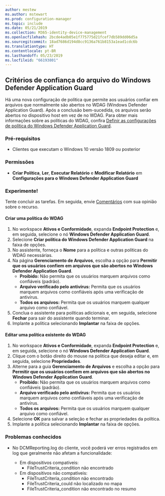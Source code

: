 ```yaml
---
author: mestew
ms.author: mstewart
ms.prod: configuration-manager
ms.topic: include
ms.date: 05/21/2019
ms.collection: M365-identity-device-management
ms.openlocfilehash: 2bcde4adb05e1f775775d21fcef7db589dd06d5a
ms.sourcegitcommit: 18ad7686d194d8cc9136a761b8153a1ead1cdc6b
ms.translationtype: HT
ms.contentlocale: pt-BR
ms.lasthandoff: 05/23/2019
ms.locfileid: "66193801"
---
```

## <a name="bkmk_wdag"></a> Critérios de confiança do arquivo do Windows Defender Application Guard

<!--3555858-->
Há uma nova configuração de política que permite aos usuários confiar em arquivos que normalmente são abertos no WDAG (Windows Defender Application Guard). Após a conclusão bem-sucedida, os arquivos serão abertos no dispositivo host em vez de no WDAG. Para obter mais informações sobre as políticas do WDAG, confira [Definir as configurações de política do Windows Defender Application Guard](https://docs.microsoft.com/windows/security/threat-protection/windows-defender-application-guard/configure-wd-app-guard).

### <a name="prerequisites"></a>Pré-requisitos

- Clientes que executam o Windows 10 versão 1809 ou posterior

### <a name="permissions"></a>Permissões

- **Criar Política**, **Ler**, **Executar Relatório** e **Modificar Relatório** em **Configurações para o Windows Defender Application Guard**

### <a name="try-it-out"></a>Experimente!

Tente concluir as tarefas. Em seguida, envie [Comentários](/sccm/core/understand/find-help#product-feedback) com sua opinião sobre o recurso.

#### <a name="create-a-new-wdag-policy"></a>Criar uma política do WDAG

1. No workspace **Ativos e Conformidade**, expanda **Endpoint Protection** e, em seguida, selecione o nó **Windows Defender Application Guard**.
1. Selecione **Criar política do Windows Defender Application Guard** na faixa de opções.
1. No assistente, forneça o **Nome** para a política e outras políticas do WDAG necessárias.
1. Na página **Gerenciamento de Arquivos**, escolha a opção para **Permitir que os usuários confiem em arquivos que são abertos no Windows Defender Application Guard**.
     - **Proibido:** Não permita que os usuários marquem arquivos como confiáveis (padrão).
     - **Arquivo verificado pelo antivírus:** Permita que os usuários marquem arquivos como confiáveis após uma verificação de antivírus.
     - **Todos os arquivos:** Permita que os usuários marquem qualquer arquivo como confiável.
1. Conclua o assistente para políticas adicionais e, em seguida, selecione **Fechar** para sair do assistente quando terminar.
1. Implante a política selecionando **Implantar** na faixa de opções.

#### <a name="edit-an-existing-wdag-policy"></a>Editar uma política existente do WDAG

1. No workspace **Ativos e Conformidade**, expanda **Endpoint Protection** e, em seguida, selecione o nó **Windows Defender Application Guard**.
1. Clique com o botão direito do mouse na política que deseja editar e, em seguida, selecione **Propriedades**.
1. Alterne para a guia **Gerenciamento de Arquivos** e escolha a opção para **Permitir que os usuários confiem em arquivos que são abertos no Windows Defender Application Guard**.
     - **Proibido:** Não permita que os usuários marquem arquivos como confiáveis (padrão).
     - **Arquivo verificado pelo antivírus:** Permita que os usuários marquem arquivos como confiáveis após uma verificação de antivírus.
     - **Todos os arquivos:** Permita que os usuários marquem qualquer arquivo como confiável.
1. Selecione **OK** para salvar a seleção e fechar as propriedades da política.
1. Implante a política selecionando **Implantar** na faixa de opções.


### <a name="known-issues"></a>Problemas conhecidos

- No DCMReporting.log do cliente, você poderá ver erros registrados em log que geralmente não afetam a funcionalidade:

  - Em dispositivos compatíveis:
    - FileTrustCriteria_condition não encontrado
  - Em dispositivos não compatíveis:
    - FileTrustCriteria_condition não encontrado
    - FileTrustCriteria_could não localizado no mapa
    - FileTrustCriteria_condition não encontrado no resumo
